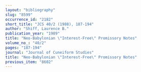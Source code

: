 ```yaml
---
layout: "bibliography"
slug: "8599"
occurrence_id: "2182"
short_title: "JCS 40/2 (1988), 187-194"
author: "Shiff, Laurence B."
publication_year: "1989"
title: "Neo-Babylonian \"Interest-Free\" Promissory Notes"
volume_no_: "40/2"
pages: "187-194"
journal: "Journal of Cuneiform Studies"
title: "Neo-Babylonian \"Interest-Free\" Promissory Notes"
previous_item: "8602"
---
```

